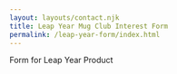 ```yaml
---
layout: layouts/contact.njk
title: Leap Year Mug Club Interest Form
permalink: /leap-year-form/index.html
---
```


Form for Leap Year Product
